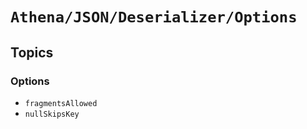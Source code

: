 # ``Athena/JSON/Deserializer/Options``

## Topics

### Options

- ``fragmentsAllowed``
- ``nullSkipsKey``
